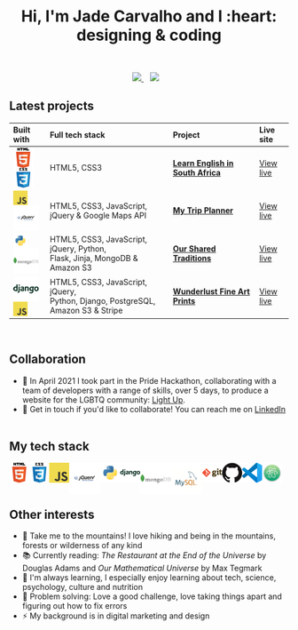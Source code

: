 <h1 align='center'>
  Hi, I'm Jade Carvalho and I :heart: designing & coding
</h1>
<br />

<p align='center'>
  
  <a href="https://www.linkedin.com/in/jade-shannon-carvalho/">
    <img src="https://img.shields.io/badge/linkedin-%230077B5.svg?&style=for-the-badge&logo=linkedin&logoColor=white" />
  </a>&nbsp;&nbsp;
  <a https://www.instagram.com/jade_elpis/">
    <img src="https://img.shields.io/badge/instagram-%23E4405F.svg?&style=for-the-badge&logo=instagram&logoColor=white" />        
  </a>&nbsp;&nbsp;
  
</p>


## Latest projects

|**Built with**|**Full tech stack**|**Project**|**Live site**|
|:-----|:-----|:-----|:-----|
|<img align="left" alt="HTML5" width="36px" src="https://raw.githubusercontent.com/github/explore/80688e429a7d4ef2fca1e82350fe8e3517d3494d/topics/html/html.png" /> <img align="left" alt="CSS3" width="36px" src="https://raw.githubusercontent.com/github/explore/80688e429a7d4ef2fca1e82350fe8e3517d3494d/topics/css/css.png" />|HTML5, CSS3|<b> [Learn English in South Africa](https://github.com/Jade-ux/Learn_English_In_South_Africa)</b>|[View live](https://jade-ux.github.io/Learn_English_In_South_Africa/index.html)| 
|<img align="left" alt="JavaScript" width="26px" src="https://raw.githubusercontent.com/github/explore/80688e429a7d4ef2fca1e82350fe8e3517d3494d/topics/javascript/javascript.png" /> <img align="left" alt="jQuery" width="46px" src="https://raw.githubusercontent.com/github/explore/80688e429a7d4ef2fca1e82350fe8e3517d3494d/topics/jquery/jquery.png" />|HTML5, CSS3, JavaScript,<br /> jQuery & Google Maps API|<b>[My Trip Planner](https://github.com/Jade-ux/MS02-My-Trip-Planner)</b> |[View live](https://jade-ux.github.io/MS02-My-Trip-Planner/)| 
|<img align="left" alt="Python" width="26px" src="https://raw.githubusercontent.com/github/explore/80688e429a7d4ef2fca1e82350fe8e3517d3494d/topics/python/python.png" /> <img align="left" alt="MongoDB" width="46px" src="https://raw.githubusercontent.com/github/explore/80688e429a7d4ef2fca1e82350fe8e3517d3494d/topics/mongodb/mongodb.png" />|HTML5, CSS3, JavaScript, jQuery, Python, <br />Flask, Jinja, MongoDB & Amazon S3|<b>[Our Shared Traditions](https://github.com/Jade-ux/OurTraditions)</b>|[View live](https://our-traditions.herokuapp.com/)|
|<img align="left" alt="Django" width="46px" src="https://raw.githubusercontent.com/github/explore/80688e429a7d4ef2fca1e82350fe8e3517d3494d/topics/django/django.png" /> <img align="left" alt="JavaScript" width="26px" src="https://raw.githubusercontent.com/github/explore/80688e429a7d4ef2fca1e82350fe8e3517d3494d/topics/javascript/javascript.png" />| HTML5, CSS3, JavaScript, jQuery, <br />Python, Django, PostgreSQL, Amazon S3 & Stripe |<b>[Wunderlust Fine Art Prints](https://github.com/Jade-ux/wunderlust_gallery)</b>|[View live](https://wunderlust.herokuapp.com/)|

<br />

## Collaboration

- 👯 In April 2021 I took part in the Pride Hackathon, collaborating with a team of developers with a range of skills, over 5 days, to produce a website for the LGBTQ community: [Light Up](https://github.com/Jade-ux/light-up).
- 💬 Get in touch if you'd like to collaborate! You can reach me on [LinkedIn](https://www.linkedin.com/in/jade-shannon-carvalho/)<br /><br />


## My tech stack 

<img align="left" alt="HTML5" width="36px" src="https://raw.githubusercontent.com/github/explore/80688e429a7d4ef2fca1e82350fe8e3517d3494d/topics/html/html.png" />
<img align="left" alt="CSS3" width="36px" src="https://raw.githubusercontent.com/github/explore/80688e429a7d4ef2fca1e82350fe8e3517d3494d/topics/css/css.png" />
<img align="left" alt="JavaScript" width="36px" src="https://raw.githubusercontent.com/github/explore/80688e429a7d4ef2fca1e82350fe8e3517d3494d/topics/javascript/javascript.png" />
<img align="left" alt="jQuery" width="56px" src="https://raw.githubusercontent.com/github/explore/80688e429a7d4ef2fca1e82350fe8e3517d3494d/topics/jquery/jquery.png" />
<img align="left" alt="Python" width="36px" src="https://raw.githubusercontent.com/github/explore/80688e429a7d4ef2fca1e82350fe8e3517d3494d/topics/python/python.png" />
<img align="left" alt="Django" width="36px" src="https://raw.githubusercontent.com/github/explore/80688e429a7d4ef2fca1e82350fe8e3517d3494d/topics/django/django.png" />
<img align="left" alt="MongoDB" width="56px" src="https://raw.githubusercontent.com/github/explore/80688e429a7d4ef2fca1e82350fe8e3517d3494d/topics/mongodb/mongodb.png" />
<img align="left" alt="MySQL" width="56px" src="https://raw.githubusercontent.com/github/explore/80688e429a7d4ef2fca1e82350fe8e3517d3494d/topics/mysql/mysql.png" />
<img align="left" alt="Git" width="36px" src="https://raw.githubusercontent.com/github/explore/80688e429a7d4ef2fca1e82350fe8e3517d3494d/topics/git/git.png" />
<img align="left" alt="GitHub" width="36px" src="https://raw.githubusercontent.com/github/explore/78df643247d429f6cc873026c0622819ad797942/topics/github/github.png" />
<img align="left" alt="Visual Studio" width="36px" src="https://raw.githubusercontent.com/github/explore/80688e429a7d4ef2fca1e82350fe8e3517d3494d/topics/visual-studio-code/visual-studio-code.png" />
<img align="left" alt="Visual Studio" width="36px" src="https://raw.githubusercontent.com/github/explore/80688e429a7d4ef2fca1e82350fe8e3517d3494d/topics/atom/atom.png" />

<br /><br /><br />

## Other interests

- :mount_fuji: Take me to the mountains! I love hiking and being in the mountains, forests or wilderness of any kind
- :books: Currently reading: *The Restaurant at the End of the Universe* by Douglas Adams and *Our Mathematical Universe* by Max Tegmark
- :book: I'm always learning, I especially enjoy learning about tech, science, psychology, culture and nutrition
- :wrench: Problem solving: Love a good challenge, love taking things apart and figuring out how to fix errors
- ⚡ My background is in digital marketing and design 

<!--Credits: 
1. UPDATE: Next Level GitHub Profile README (NEW) | GitHub Actions | Vercel | Spotify: https://www.youtube.com/watch?v=n6d4KHSKqGk 
2. Emojis Cheat Sheet: https://www.webfx.com/tools/emoji-cheat-sheet/
-->


<!--
- 🔭 I’m currently working on ...
- 🌱 I’m currently learning ...
- 👯 I’m looking to collaborate on ...
- 🤔 I’m looking for help with ...
- 💬 Ask me about ...
- 📫 How to reach me: ...
- 😄 Pronouns: ...
- ⚡ Fun fact: ...
-->
